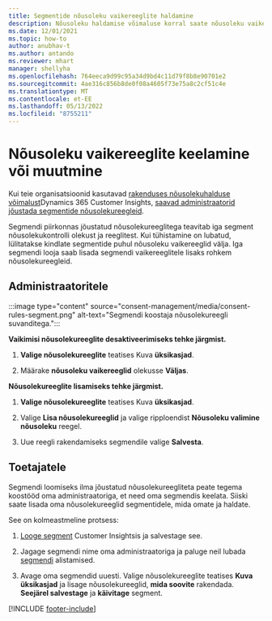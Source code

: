 ```yaml
---
title: Segmentide nõusoleku vaikereeglite haldamine
description: Nõusoleku haldamise võimaluse korral saate nõusoleku vaikereeglid keelata või muuta, kui tühistamine on lubatud.
ms.date: 12/01/2021
ms.topic: how-to
author: anubhav-t
ms.author: antando
ms.reviewer: mhart
manager: shellyha
ms.openlocfilehash: 764eeca9d99c95a34d9bd4c11d79f8b8e90701e2
ms.sourcegitcommit: 4ae316c856b8de0f08a4605f73e75a8c2cf51c4e
ms.translationtype: MT
ms.contentlocale: et-EE
ms.lasthandoff: 05/13/2022
ms.locfileid: "8755211"
---
```

# <a name="disable-or-change-default-consent-rules"></a>Nõusoleku vaikereeglite keelamine või muutmine

Kui teie organisatsioonid kasutavad [rakenduses nõusolekuhalduse võimalust](consent-management/overview.md)Dynamics 365 Customer Insights, [saavad administraatorid jõustada segmentide nõusolekureegleid](activate-consent.md). 

Segmendi piirkonnas jõustatud nõusolekureeglitega teavitab iga segment nõusolekukontrolli olekust ja reeglitest. Kui tühistamine on lubatud, lülitatakse kindlate segmentide puhul nõusoleku vaikereeglid välja. Iga segmendi looja saab lisada segmendi vaikereeglitele lisaks rohkem nõusolekureegleid. 

## <a name="for-administrators"></a>Administraatoritele

:::image type="content" source="consent-management/media/consent-rules-segment.png" alt-text="Segmendi koostaja nõusolekureegli suvanditega.":::

**Vaikimisi nõusolekureeglite desaktiveerimiseks tehke järgmist.**

1. **Valige nõusolekureeglite** teatises Kuva **üksikasjad**. 

1. Määrake **nõusoleku vaikereeglid** olekusse **Väljas**.

**Nõusolekureeglite lisamiseks tehke järgmist.**

1. **Valige nõusolekureeglite** teatises Kuva **üksikasjad**. 

1. Valige **Lisa nõusolekureeglid** ja valige ripploendist **Nõusoleku valimine nõusoleku** reegel.

1. Uue reegli rakendamiseks segmendile valige **Salvesta**.

## <a name="for-contributors"></a>Toetajatele

Segmendi loomiseks ilma jõustatud nõusolekureegliteta peate tegema koostööd oma administraatoriga, et need oma segmendis keelata. Siiski saate lisada oma nõusolekureeglid segmentidele, mida omate ja haldate.

See on kolmeastmeline protsess: 
1. [Looge segment](segments.md) Customer Insightsis ja salvestage see. 

1. Jagage segmendi nime oma administraatoriga ja paluge neil lubada [segmendi](activate-consent.md) alistamised. 

1. Avage oma segmendid uuesti. Valige nõusolekureeglite teatises **Kuva üksikasjad** ja lisage nõusolekureeglid, **mida soovite** rakendada. **Seejärel salvestage** ja **käivitage** segment.



[!INCLUDE [footer-include](includes/footer-banner.md)] 
